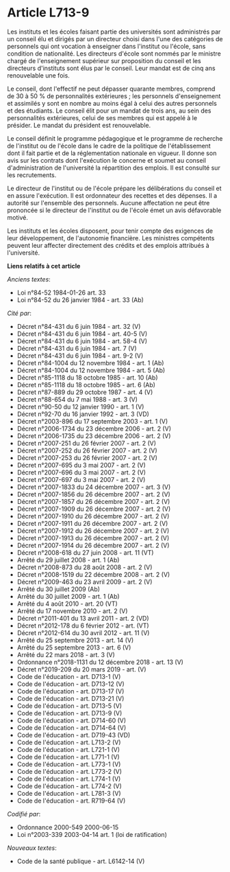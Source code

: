 # Article L713-9

Les instituts et les écoles faisant partie des universités sont administrés par un conseil élu et dirigés par un directeur
choisi dans l'une des catégories de personnels qui ont vocation à enseigner dans l'institut ou l'école, sans condition de
nationalité. Les directeurs d'école sont nommés par le ministre chargé de l'enseignement supérieur sur proposition du conseil
et les directeurs d'instituts sont élus par le conseil. Leur mandat est de cinq ans renouvelable une fois.

Le conseil, dont l'effectif ne peut dépasser quarante membres, comprend de 30 à 50 % de personnalités extérieures ; les
personnels d'enseignement et assimilés y sont en nombre au moins égal à celui des autres personnels et des étudiants. Le
conseil élit pour un mandat de trois ans, au sein des personnalités extérieures, celui de ses membres qui est appelé à le
présider. Le mandat du président est renouvelable.

Le conseil définit le programme pédagogique et le programme de recherche de l'institut ou de l'école dans le cadre de la
politique de l'établissement dont il fait partie et de la réglementation nationale en vigueur. Il donne son avis sur les
contrats dont l'exécution le concerne et soumet au conseil d'administration de l'université la répartition des emplois. Il
est consulté sur les recrutements.

Le directeur de l'institut ou de l'école prépare les délibérations du conseil et en assure l'exécution. Il est ordonnateur
des recettes et des dépenses. Il a autorité sur l'ensemble des personnels. Aucune affectation ne peut être prononcée si le
directeur de l'institut ou de l'école émet un avis défavorable motivé.

Les instituts et les écoles disposent, pour tenir compte des exigences de leur développement, de l'autonomie financière. Les
ministres compétents peuvent leur affecter directement des crédits et des emplois attribués à l'université.

**Liens relatifs à cet article**

_Anciens textes_:

  - Loi n°84-52 1984-01-26 art. 33
  - Loi n°84-52 du 26 janvier 1984 - art. 33 (Ab)

_Cité par_:

  - Décret n°84-431 du 6 juin 1984 - art. 32 (V)
  - Décret n°84-431 du 6 juin 1984 - art. 40-5 (V)
  - Décret n°84-431 du 6 juin 1984 - art. 58-4 (V)
  - Décret n°84-431 du 6 juin 1984 - art. 7 (V)
  - Décret n°84-431 du 6 juin 1984 - art. 9-2 (V)
  - Décret n°84-1004 du 12 novembre 1984 - art. 1 (Ab)
  - Décret n°84-1004 du 12 novembre 1984 - art. 5 (Ab)
  - Décret n°85-1118 du 18 octobre 1985 - art. 10 (Ab)
  - Décret n°85-1118 du 18 octobre 1985 - art. 6 (Ab)
  - Décret n°87-889 du 29 octobre 1987 - art. 4 (V)
  - Décret n°88-654 du 7 mai 1988 - art. 3 (V)
  - Décret n°90-50 du 12 janvier 1990 - art. 1 (V)
  - Décret n°92-70 du 16 janvier 1992 - art. 3 (VD)
  - Décret n°2003-896 du 17 septembre 2003 - art. 1 (V)
  - Décret n°2006-1734 du 23 décembre 2006 - art. 2 (V)
  - Décret n°2006-1735 du 23 décembre 2006 - art. 2 (V)
  - Décret n°2007-251 du 26 février 2007 - art. 2 (V)
  - Décret n°2007-252 du 26 février 2007 - art. 2 (V)
  - Décret n°2007-253 du 26 février 2007 - art. 2 (V)
  - Décret n°2007-695 du 3 mai 2007 - art. 2 (V)
  - Décret n°2007-696 du 3 mai 2007 - art. 2 (V)
  - Décret n°2007-697 du 3 mai 2007 - art. 2 (V)
  - Décret n°2007-1833 du 24 décembre 2007 - art. 3 (V)
  - Décret n°2007-1856 du 26 décembre 2007 - art. 2 (V)
  - Décret n°2007-1857 du 26 décembre 2007 - art. 2 (V)
  - Décret n°2007-1909 du 26 décembre 2007 - art. 2 (V)
  - Décret n°2007-1910 du 26 décembre 2007 - art. 2 (V)
  - Décret n°2007-1911 du 26 décembre 2007 - art. 2 (V)
  - Décret n°2007-1912 du 26 décembre 2007 - art. 2 (V)
  - Décret n°2007-1913 du 26 décembre 2007 - art. 2 (V)
  - Décret n°2007-1914 du 26 décembre 2007 - art. 2 (V)
  - Décret n°2008-618 du 27 juin 2008 - art. 11 (VT)
  - Arrêté du 29 juillet 2008 - art. 1 (Ab)
  - Décret n°2008-873 du 28 août 2008 - art. 2 (V)
  - Décret n°2008-1519 du 22 décembre 2008 - art. 2 (V)
  - Décret n°2009-463 du 23 avril 2009 - art. 2 (V)
  - Arrêté du 30 juillet 2009 (Ab)
  - Arrêté du 30 juillet 2009 - art. 1 (Ab)
  - Arrêté du 4 août 2010 - art. 20 (VT)
  - Arrêté du 17 novembre 2010 - art. 2 (V)
  - Décret n°2011-401 du 13 avril 2011 - art. 2 (VD)
  - Décret n°2012-178 du 6 février 2012 - art. (VT)
  - Décret n°2012-614 du 30 avril 2012 - art. 11 (V)
  - Arrêté du 25 septembre 2013 - art. 14 (V)
  - Arrêté du 25 septembre 2013 - art. 6 (V)
  - Arrêté du 22 mars 2018 - art. 3 (V)
  - Ordonnance n°2018-1131 du 12 décembre 2018 - art. 13 (V)
  - Décret n°2019-209 du 20 mars 2019 - art. (V)
  - Code de l'éducation - art. D713-1 (V)
  - Code de l'éducation - art. D713-12 (V)
  - Code de l'éducation - art. D713-17 (V)
  - Code de l'éducation - art. D713-21 (V)
  - Code de l'éducation - art. D713-5 (V)
  - Code de l'éducation - art. D713-9 (V)
  - Code de l'éducation - art. D714-60 (V)
  - Code de l'éducation - art. D714-64 (V)
  - Code de l'éducation - art. D719-43 (VD)
  - Code de l'éducation - art. L713-2 (V)
  - Code de l'éducation - art. L721-1 (V)
  - Code de l'éducation - art. L771-1 (V)
  - Code de l'éducation - art. L773-1 (V)
  - Code de l'éducation - art. L773-2 (V)
  - Code de l'éducation - art. L774-1 (V)
  - Code de l'éducation - art. L774-2 (V)
  - Code de l'éducation - art. L781-3 (V)
  - Code de l'éducation - art. R719-64 (V)

_Codifié par_:

  - Ordonnance 2000-549 2000-06-15
  - Loi n°2003-339 2003-04-14 art. 1 (loi de ratification)

_Nouveaux textes_:

  - Code de la santé publique - art. L6142-14 (V)
